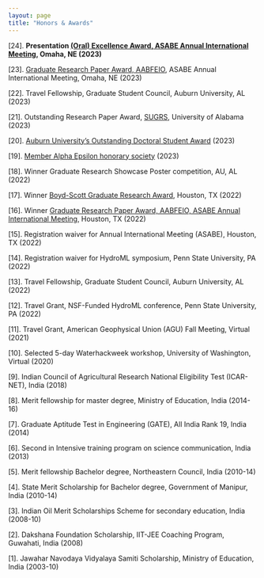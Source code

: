 ```yaml
---
layout: page
title: "Honors & Awards"
---
```


[24]. **Presentation [(Oral) Excellence Award, ASABE Annual International Meeting](https://asabe.org), Omaha, NE (2023)**

[23]. [Graduate Research Paper Award, AABFEIO](https://asabe.org/AABFEIO), ASABE Annual International Meeting, Omaha, NE (2023)

[22]. Travel Fellowship, Graduate Student Council, Auburn University, AL (2023)

[21]. Outstanding Research Paper Award, [SUGRS](https://sugrs.ua.edu/), University of Alabama (2023)

[20]. [Auburn University’s Outstanding Doctoral Student Award](https://rb.gy/ddea3) (2023)

[19]. [Member Alpha Epsilon honorary society](https://www.asabe.org/engage) (2023)

[18]. Winner Graduate Research Showcase Poster competition, AU, AL (2022)

[17]. Winner [Boyd-Scott Graduate Research Award](https://asabe.org/Boyd-Scott), Houston, TX (2022)

[16]. Winner [Graduate Research Paper Award, AABFEIO, ASABE Annual International Meeting](https://asabe.org/AABFEIO), Houston, TX (2022)

[15]. Registration waiver for Annual International Meeting (ASABE), Houston, TX (2022)

[14]. Registration waiver for HydroML symposium, Penn State University, PA (2022)

[13]. Travel Fellowship, Graduate Student Council, Auburn University, AL (2022)

[12]. Travel Grant, NSF-Funded HydroML conference, Penn State University, PA (2022)

[11]. Travel Grant, American Geophysical Union (AGU) Fall Meeting, Virtual (2021)

[10]. Selected 5-day Waterhackweek workshop, University of Washington, Virtual (2020)

[9]. Indian Council of Agricultural Research National Eligibility Test (ICAR-NET), India (2018)

[8]. Merit fellowship for master degree, Ministry of Education, India (2014-16)

[7]. Graduate Aptitude Test in Engineering (GATE), All India Rank 19, India (2014)

[6]. Second in Intensive training program on science communication, India (2013)

[5]. Merit fellowship Bachelor degree, Northeastern Council, India (2010-14)

[4]. State Merit Scholarship for Bachelor degree, Government of Manipur, India (2010-14)

[3]. Indian Oil Merit Scholarships Scheme for secondary education, India (2008-10)

[2]. Dakshana Foundation Scholarship, IIT-JEE Coaching Program, Guwahati, India (2008)

[1]. Jawahar Navodaya Vidyalaya Samiti Scholarship, Ministry of Education, India (2003-10)
